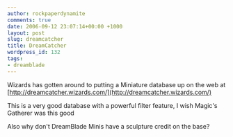 ```yaml
---
author: rockpaperdynamite
comments: true
date: 2006-09-12 23:07:14+00:00 +1000
layout: post
slug: dreamcatcher
title: DreamCatcher
wordpress_id: 132
tags:
- dreamblade
---
```


Wizards has gotten around to putting a Miniature database up on the web at [http://dreamcatcher.wizards.com/](http://dreamcatcher.wizards.com/)

This is a very good database with a powerful filter feature, I wish Magic's Gatherer was this good

Also why don't DreamBlade Minis have a sculpture credit on the base?
